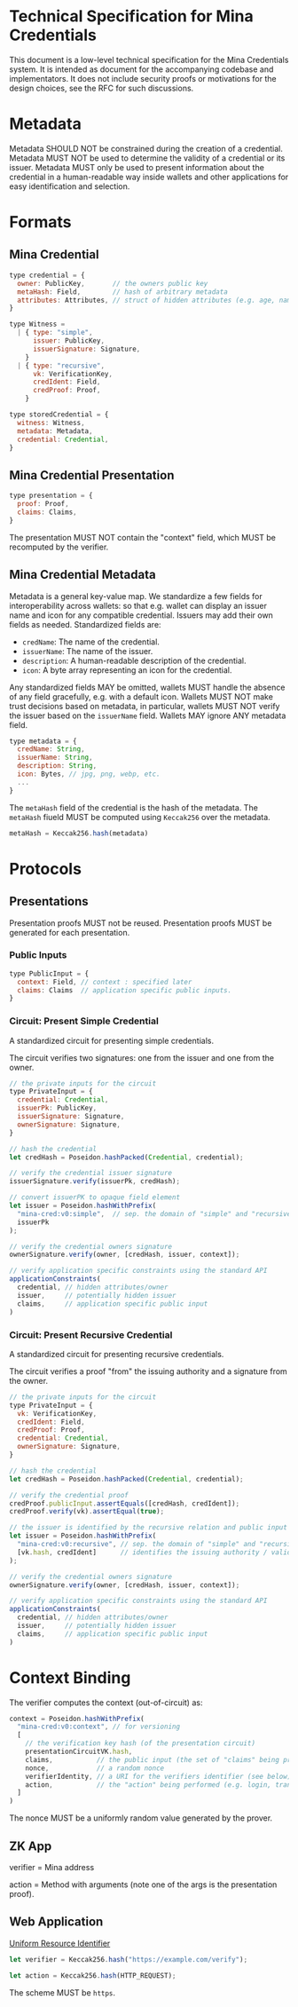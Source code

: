 # Technical Specification for Mina Credentials

This document is a low-level technical specification for the Mina Credentials system.
It is intended as document for the accompanying codebase and implementators.
It does not include security proofs or motivations for the design choices,
see the RFC for such discussions.

# Metadata

Metadata SHOULD NOT be constrained during the creation of a credential.
Metadata MUST NOT be used to determine the validity of a credential or its issuer.
Metadata MUST only be used to present information about the credential in a human-readable way
inside wallets and other applications for easy identification and selection.

# Formats

## Mina Credential

```javascript
type credential = {
  owner: PublicKey,       // the owners public key
  metaHash: Field,        // hash of arbitrary metadata
  attributes: Attributes, // struct of hidden attributes (e.g. age, name, SSN)
}
```

```javascript
type Witness =
  | { type: "simple",
      issuer: PublicKey,
      issuerSignature: Signature,
    }
  | { type: "recursive",
      vk: VerificationKey,
      credIdent: Field,
      credProof: Proof,
    }
```

```javascript
type storedCredential = {
  witness: Witness,
  metadata: Metadata,
  credential: Credential,
}
```

## Mina Credential Presentation

```javascript
type presentation = {
  proof: Proof,
  claims: Claims,
}
```

The presentation MUST NOT contain the "context" field, which MUST be recomputed by the verifier.

## Mina Credential Metadata

Metadata is a general key-value map. We standardize a few fields for interoperability across wallets:
so that e.g. wallet can display an issuer name and icon for any compatible credential.
Issuers may add their own fields as needed.
Standardized fields are:

- `credName`: The name of the credential.
- `issuerName`: The name of the issuer.
- `description`: A human-readable description of the credential.
- `icon`: A byte array representing an icon for the credential.

Any standardized fields MAY be omitted, wallets MUST handle the absence of any field gracefully, e.g. with a default icon.
Wallets MUST NOT make trust decisions based on metadata, in particular,
wallets MUST NOT verify the issuer based on the `issuerName` field.
Wallets MAY ignore ANY metadata field.

```javascript
type metadata = {
  credName: String,
  issuerName: String,
  description: String,
  icon: Bytes, // jpg, png, webp, etc.
  ...
}
```

The `metaHash` field of the credential is the hash of the metadata.
The `metaHash` fiueld MUST be computed using `Keccak256` over the metadata.

```javascript
metaHash = Keccak256.hash(metadata)
```

# Protocols

## Presentations

Presentation proofs MUST not be reused.
Presentation proofs MUST be generated for each presentation.

### Public Inputs

```javascript
type PublicInput = {
  context: Field, // context : specified later
  claims: Claims  // application specific public inputs.
}
```

### Circuit: Present Simple Credential

A standardized circuit for presenting simple credentials.

The circuit verifies two signatures: one from the issuer and one from the owner.

```javascript
// the private inputs for the circuit
type PrivateInput = {
  credential: Credential,
  issuerPk: PublicKey,
  issuerSignature: Signature,
  ownerSignature: Signature,
}

// hash the credential
let credHash = Poseidon.hashPacked(Credential, credential);

// verify the credential issuer signature
issuerSignature.verify(issuerPk, credHash);

// convert issuerPK to opaque field element
let issuer = Poseidon.hashWithPrefix(
  "mina-cred:v0:simple",  // sep. the domain of "simple" and "recursive" issuers
  issuerPk
);

// verify the credential owners signature
ownerSignature.verify(owner, [credHash, issuer, context]);

// verify application specific constraints using the standard API
applicationConstraints(
  credential, // hidden attributes/owner
  issuer,     // potentially hidden issuer
  claims,     // application specific public input
)
```

### Circuit: Present Recursive Credential

A standardized circuit for presenting recursive credentials.

The circuit verifies a proof "from" the issuing authority and a signature from the owner.

```javascript
// the private inputs for the circuit
type PrivateInput = {
  vk: VerificationKey,
  credIdent: Field,
  credProof: Proof,
  credential: Credential,
  ownerSignature: Signature,
}

// hash the credential
let credHash = Poseidon.hashPacked(Credential, credential);

// verify the credential proof
credProof.publicInput.assertEquals([credHash, credIdent]);
credProof.verify(vk).assertEqual(true);

// the issuer is identified by the recursive relation and public input
let issuer = Poseidon.hashWithPrefix(
  "mina-cred:v0:recursive", // sep. the domain of "simple" and "recursive" issuers
  [vk.hash, credIdent]      // identifies the issuing authority / validation logic
);

// verify the credential owners signature
ownerSignature.verify(owner, [credHash, issuer, context]);

// verify application specific constraints using the standard API
applicationConstraints(
  credential, // hidden attributes/owner
  issuer,     // potentially hidden issuer
  claims,     // application specific public input
)
```

# Context Binding

The verifier computes the context (out-of-circuit) as:

```javascript
context = Poseidon.hashWithPrefix(
  "mina-cred:v0:context", // for versioning
  [
    // the verification key hash (of the presentation circuit)
    presentationCircuitVK.hash,
    claims,           // the public input (the set of "claims" being presented)
    nonce,            // a random nonce
    verifierIdentity, // a URI for the verifiers identifier (see below)
    action,           // the "action" being performed (e.g. login, transaction hash etc.)
  ]
)
```

The nonce MUST be a uniformly random value generated by the prover.

## ZK App

verifier = Mina address

action = Method with arguments (note one of the args is the presentation proof).


## Web Application

[Uniform Resource Identifier](https://datatracker.ietf.org/doc/html/rfc3986)

```javascript
let verifier = Keccak256.hash("https://example.com/verify");

let action = Keccak256.hash(HTTP_REQUEST);
```

The scheme MUST be `https`.
